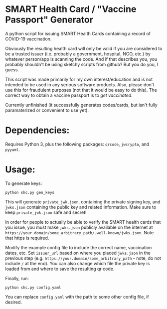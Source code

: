# SMART Health Card / "Vaccine Passport" Generator

A python script for issuing SMART Health Cards containing a record of
COVID-19 vaccination.

Obviously the resulting health card will only be valid if you are considered
to be a trusted issuer (i.e. probably a government, hospital, NGO, etc.) by
whatever person/app is scanning the code. And if that describes you, you
probably shouldn't be using sketchy scripts from github?  But you do you, I
guess.

This script was made primarily for my own interest/education and is not
intended to be used in any serious software products.  Also, please don't use
this for fraudulent purposes (not that it would be easy to do this).  The
correct way to obtain a vaccine passport is to *get vaccinated*.

Currently unfinished (it successfully generates codes/cards, but isn't
fully paramaterized or convenient to use yet).

# Dependencies:

Requires Python 3, plus the following packages: `qrcode`, `jwcrypto`,
and `pyyaml`.

# Usage:

To generate keys:

`python shc.py gen_keys`

This will generate `private_jwk.json`, containing the private signing key, and
`jwks.json` containing the public key and related information.  Make sure to
keep `private_jwk.json` safe and secret!

In order for people to actually be able to verify the SMART health cards that
you issue, you must make `jwks.json` publicly available on the internet at
`https://your.domain/some_arbitrary_path/.well-known/jwks.json`.  Note that
https is required.

Modify the example config file to include the correct name, vaccination dates, etc.  Set `issuer_url` based on where you placed `jwks.json` in the previous step (e.g. `https://your.domain/some_arbitrary_path` - note, do not include
`/` at the end).  You can also change which file the private key is loaded from and where to save the resulting qr code.

Finally, run:

`python shc.py config.yaml`

You can replace `config.yaml` with the path to some other config file, if desired.

